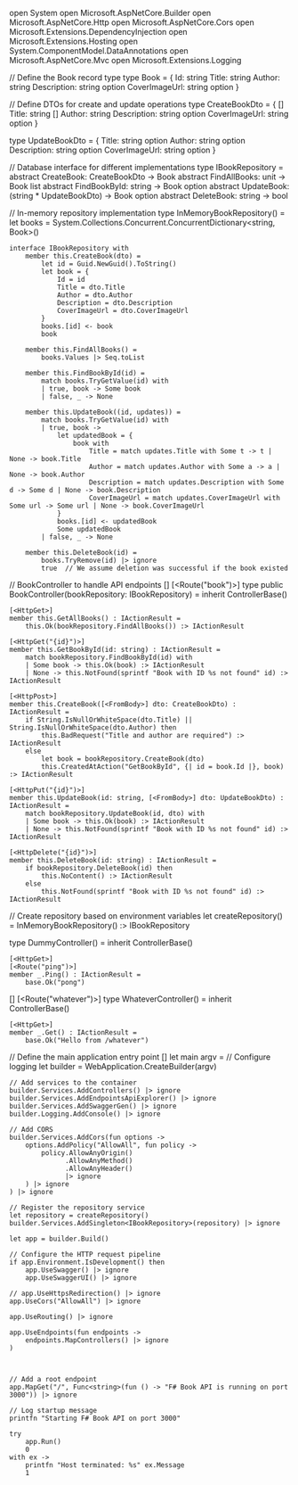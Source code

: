 open System
open Microsoft.AspNetCore.Builder
open Microsoft.AspNetCore.Http
open Microsoft.AspNetCore.Cors
open Microsoft.Extensions.DependencyInjection
open Microsoft.Extensions.Hosting
open System.ComponentModel.DataAnnotations
open Microsoft.AspNetCore.Mvc
open Microsoft.Extensions.Logging


// Define the Book record type
type Book = {
    Id: string
    Title: string
    Author: string
    Description: string option
    CoverImageUrl: string option
}

// Define DTOs for create and update operations
type CreateBookDto = {
    [<Required>]
    Title: string
    [<Required>]
    Author: string
    Description: string option
    CoverImageUrl: string option
}

type UpdateBookDto = {
    Title: string option
    Author: string option
    Description: string option
    CoverImageUrl: string option
}

// Database interface for different implementations
type IBookRepository = 
    abstract CreateBook: CreateBookDto -> Book
    abstract FindAllBooks: unit -> Book list
    abstract FindBookById: string -> Book option
    abstract UpdateBook: (string * UpdateBookDto) -> Book option
    abstract DeleteBook: string -> bool

// In-memory repository implementation
type InMemoryBookRepository() =
    let books = System.Collections.Concurrent.ConcurrentDictionary<string, Book>()
    
    interface IBookRepository with
        member this.CreateBook(dto) = 
            let id = Guid.NewGuid().ToString()
            let book = {
                Id = id
                Title = dto.Title
                Author = dto.Author
                Description = dto.Description
                CoverImageUrl = dto.CoverImageUrl
            }
            books.[id] <- book
            book
        
        member this.FindAllBooks() = 
            books.Values |> Seq.toList
        
        member this.FindBookById(id) = 
            match books.TryGetValue(id) with
            | true, book -> Some book
            | false, _ -> None
        
        member this.UpdateBook((id, updates)) = 
            match books.TryGetValue(id) with
            | true, book ->
                let updatedBook = {
                    book with
                        Title = match updates.Title with Some t -> t | None -> book.Title
                        Author = match updates.Author with Some a -> a | None -> book.Author
                        Description = match updates.Description with Some d -> Some d | None -> book.Description
                        CoverImageUrl = match updates.CoverImageUrl with Some url -> Some url | None -> book.CoverImageUrl
                }
                books.[id] <- updatedBook
                Some updatedBook
            | false, _ -> None
        
        member this.DeleteBook(id) = 
            books.TryRemove(id) |> ignore
            true  // We assume deletion was successful if the book existed


// BookController to handle API endpoints
[<ApiController>]
[<Route("book")>]
type public BookController(bookRepository: IBookRepository) =
    inherit ControllerBase()
    
    [<HttpGet>]
    member this.GetAllBooks() : IActionResult = 
        this.Ok(bookRepository.FindAllBooks()) :> IActionResult
    
    [<HttpGet("{id}")>]
    member this.GetBookById(id: string) : IActionResult = 
        match bookRepository.FindBookById(id) with
        | Some book -> this.Ok(book) :> IActionResult
        | None -> this.NotFound(sprintf "Book with ID %s not found" id) :> IActionResult
    
    [<HttpPost>]
    member this.CreateBook([<FromBody>] dto: CreateBookDto) : IActionResult = 
        if String.IsNullOrWhiteSpace(dto.Title) || String.IsNullOrWhiteSpace(dto.Author) then
            this.BadRequest("Title and author are required") :> IActionResult
        else
            let book = bookRepository.CreateBook(dto)
            this.CreatedAtAction("GetBookById", {| id = book.Id |}, book) :> IActionResult
    
    [<HttpPut("{id}")>]
    member this.UpdateBook(id: string, [<FromBody>] dto: UpdateBookDto) : IActionResult = 
        match bookRepository.UpdateBook(id, dto) with
        | Some book -> this.Ok(book) :> IActionResult
        | None -> this.NotFound(sprintf "Book with ID %s not found" id) :> IActionResult
    
    [<HttpDelete("{id}")>]
    member this.DeleteBook(id: string) : IActionResult = 
        if bookRepository.DeleteBook(id) then
            this.NoContent() :> IActionResult
        else
            this.NotFound(sprintf "Book with ID %s not found" id) :> IActionResult

// Create repository based on environment variables
let createRepository() =
    InMemoryBookRepository() :> IBookRepository


type DummyController() =
    inherit ControllerBase()

    [<HttpGet>]
    [<Route("ping")>]
    member _.Ping() : IActionResult =
        base.Ok("pong")


[<ApiController>]
[<Route("whatever")>]
type WhateverController() =
    inherit ControllerBase()

    [<HttpGet>]
    member _.Get() : IActionResult =
        base.Ok("Hello from /whatever")

// Define the main application entry point
[<EntryPoint>]
let main argv =
    // Configure logging
    let builder = WebApplication.CreateBuilder(argv)
    
    // Add services to the container
    builder.Services.AddControllers() |> ignore
    builder.Services.AddEndpointsApiExplorer() |> ignore
    builder.Services.AddSwaggerGen() |> ignore
    builder.Logging.AddConsole() |> ignore

    // Add CORS
    builder.Services.AddCors(fun options ->
        options.AddPolicy("AllowAll", fun policy ->
            policy.AllowAnyOrigin()
                  .AllowAnyMethod()
                  .AllowAnyHeader()
                  |> ignore
        ) |> ignore
    ) |> ignore

    // Register the repository service
    let repository = createRepository()
    builder.Services.AddSingleton<IBookRepository>(repository) |> ignore

    let app = builder.Build()

    // Configure the HTTP request pipeline
    if app.Environment.IsDevelopment() then
        app.UseSwagger() |> ignore
        app.UseSwaggerUI() |> ignore

    // app.UseHttpsRedirection() |> ignore
    app.UseCors("AllowAll") |> ignore

    app.UseRouting() |> ignore

    app.UseEndpoints(fun endpoints ->
        endpoints.MapControllers() |> ignore
    )



    // Add a root endpoint
    app.MapGet("/", Func<string>(fun () -> "F# Book API is running on port 3000")) |> ignore

    // Log startup message
    printfn "Starting F# Book API on port 3000"

    try
        app.Run()
        0
    with ex ->
        printfn "Host terminated: %s" ex.Message
        1
